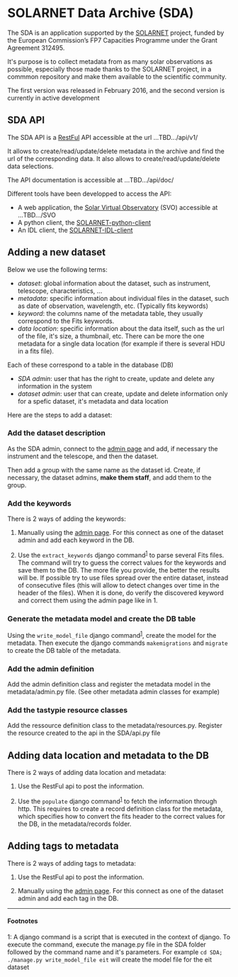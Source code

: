 SOLARNET Data Archive (SDA)
=====================
The SDA is an application supported by the [SOLARNET](http://www.solarnet-east.eu/) project, funded by the European Commission’s FP7 Capacities Programme under the Grant Agreement 312495.

It's purpose is to collect metadata from as many solar observations as possible, especially those made thanks to the SOLARNET project, in a commmon repository and make them available to the scientific community.

The first version was released in February 2016, and the second version is currently in active development

SDA API
-------
The SDA API is a [RestFul](https://en.wikipedia.org/wiki/Representational_state_transfer) API accessible at the url ...TBD.../api/v1/

It allows to create/read/update/delete metadata in the archive and find the url of the corresponding data. It also allows to create/read/update/delete data selections.

The API documentation is accessible at ...TBD.../api/doc/

Different tools have been developped to access the API:
- A web application, the [Solar Virtual Observatory](https://github.com/bmampaey/SVO/) (SVO) accessible at ...TBD.../SVO
- A python client, the [SOLARNET-python-client](https://github.com/bmampaey/SOLARNET-python-client)
- An IDL client, the [SOLARNET-IDL-client](https://github.com/bmampaey/SOLARNET-IDL-client)

Adding a new dataset
--------------------

Below we use the following terms:
- *dataset*: global information about the dataset, such as  instrument, telescope, characteristics, ...
- *metadata*: specific information about individual files in the dataset, such as date of observation, wavelength, etc. (Typically fits keywords)
- *keyword*: the columns name of the metadata table, they usually correspond to the Fits keywords.
- *data location*: specific information about the data itself, such as the url of the file, it's size, a thumbnail, etc. There can be more the one metadata for a single data location (for example if there is several HDU in a fits file).

Each of these correspond to a table in the database (DB)
- *SDA admin*: user that has the right to create, update and delete any information in the system
- *dataset admin*: user that can create, update and delete information only for a spefic dataset, it's metadata and data location

Here are the steps to add a dataset:

### Add the dataset description
As the SDA admin, connect to the [admin page](...TBD.../SDA/admin) and add, if necessary the instrument and the telescope, and then the dataset. 

Then add a group with the same name as the dataset id. Create, if necessary, the dataset admins, __make them staff__, and add them to the group.

### Add the keywords
There is 2 ways of adding the keywords:

1. Manually using the [admin page](...TBD.../SDA/admin). For this connect as one of the dataset admin and add each keyword in the DB.

2. Use the `extract_keywords` django command<sup>[1](#1)</sup> to parse several Fits files. The command will try to guess the correct values for the keywords and save them to the DB. The more file you provide, the better the results will be. If possible try to use files spread over the entire dataset, instead of consecutive files (this will allow to detect changes over time in the header of the files). When it is done, do verify the discovered keyword and correct them using the admin page like in 1.

### Generate the metadata model and create the DB table
Using the `write_model_file` django command<sup>[1](#1)</sup>, create the model for the metadata. Then execute the django commands `makemigrations` and `migrate` to create the DB table of the metadata.

### Add the admin definition
Add the admin definition class and register the metadata model in the metadata/admin.py file. (See other metadata admin classes for example)

### Add the tastypie resource classes
Add the ressource definition class to the metadata/resources.py. Register the resource created to the api in the SDA/api.py file

Adding data location and metadata to the DB
-------------------------------------------
There is 2 ways of adding data location and metadata:

1. Use the RestFul api to post the information.

2. Use the `populate` django command<sup>[1](#1)</sup> to fetch the information through http. This requires to create a record definition class for the metadata, which specifies how to convert the fits header to the correct values for the DB, in the metadata/records folder.

Adding tags to metadata
-----------------------
There is 2 ways of adding tags to metadata:

1. Use the RestFul api to post the information.

2. Manually using the [admin page](...TBD.../SDA/admin). For this connect as one of the dataset admin and add each tag in the DB.

---------------------------------------------------------------------------
#### Footnotes
<a name="#1">1</a>: A django command is a script that is executed in the context of django. To execute the command, execute the manage.py file in the SDA folder followed by the command name and it's parameters. For example `cd SDA; ./manage.py write_model_file eit` will create the model file for the eit dataset
